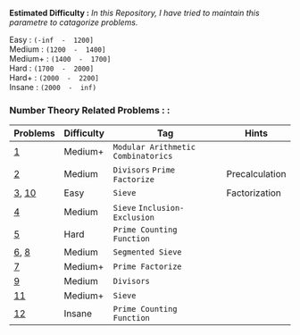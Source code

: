 **Estimated Difficulty :** *In this Repository, I have tried to maintain this parametre to catagorize problems.*  

Easy : `(-inf  -  1200]`  
Medium : `(1200  -  1400] `  
Medium+ : `(1400  -  1700]`  
Hard : `(1700  -  2000]`  
Hard+ : `(2000  -  2200]`  
Insane : `(2000  -  inf)`   


### Number Theory Related Problems : : 

| Problems     | Difficulty    | Tag     | Hints     |
|--------------|--------------|--------------|--------------|
| [1](https://codeforces.com/contest/300/problem/C) | Medium+ | `Modular Arithmetic` `Combinatorics` |  |
| [2](https://www.spoj.com/problems/DIV/) | Medium | `Divisors` `Prime Factorize` | Precalculation |
| [3](https://codeforces.com/problemset/problem/230/B), [10](https://www.spoj.com/problems/TDPRIMES/) | Easy | `Sieve` | Factorization |
| [4](https://www.spoj.com/problems/KPRIMESB/) | Medium | `Sieve` `Inclusion-Exclusion` |  |
| [5](https://www.spoj.com/problems/NTHPRIME/) | Hard | `Prime Counting Function` | |
| [6](https://www.spoj.com/problems/PRINT/), [8](https://www.spoj.com/problems/PRIME1/) | Medium | `Segmented Sieve` | |
| [7](https://www.spoj.com/problems/MAIN12B/) | Medium+ | `Prime Factorize` | |
| [9](https://www.spoj.com/problems/COMDIV/) | Medium | `Divisors` | |
| [11](https://www.spoj.com/problems/PTRI/) | Medium+ | `Sieve` | |
| [12](https://codeforces.com/contest/665/problem/F) | Insane | `Prime Counting Function` | |
